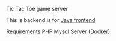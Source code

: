 Tic Tac Toe game server

This is backend is for [Java frontend](https://github.com/matyash12/tic-tac-toe-maven)

Requirements
PHP
Mysql 
Server (Docker)
